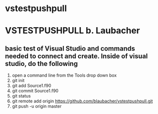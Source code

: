 # vstestpushpull

VSTESTPUSHPULL b. Laubacher
===========================



basic test of Visual Studio and commands needed to connect and create.  Inside of visual studio, do the following
------------------------------------------------------------------------------------------------------------------

1)  open a command line from the Tools drop down box
2)  git init
3)  git add Source1.f90  
4)  git commit Source1.f90
5)  git status
6)  git remote add origin https://github.com/blaubacher/vstestpushpull.git
7)  git push -u origin master

